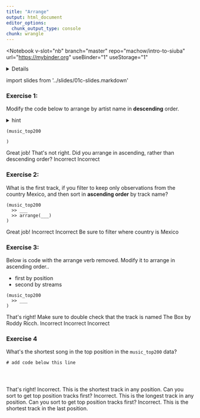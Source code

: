 ```yaml
---
title: "Arrange"
output: html_document
editor_options: 
  chunk_output_type: console
chunk: wrangle
---
```


<Notebook
  v-slot="nb"
  branch="master"
  repo="machow/intro-to-siuba"
  url="https://mybinder.org"
  useBinder="1"
  useStorage="1"
  >


<details v-fix-codemirror v-show="nb.debut">
<code-cell  :status="nb.status" :onExecute="nb.execute" :onReady="nb.updateSetupCode"  language="python">


    # TODO: explain how to run this, and that they only need the gist (loads tools)
    
    # wranglign ---------
    import pandas as pd
    from siuba import *
    
    # plotting ----------
    from plotnine import *
    
    theme_set(theme_classic(base_family = "Noto Sans CJK JP"))
    
    # data --------------
    from music_top200 import music_top200, track_features
    
    # student support ----------
    from siuba import pipe
    from IPython.display import HTML, display
    from siututor import Blank
    ___ = Blank()
    
    # DataFrame display --------
    pd.set_option("display.max_rows", 6)
    
    from IPython import get_ipython
    # special ipython function to get the html formatter
    html_formatter = get_ipython().display_formatter.formatters['text/html']
    
    # here, we avoid the default df._repr_html_ method, since it inlines css
    # (style tags make vue angry)
    html_formatter.for_type(
        pd.DataFrame,
        lambda df: df.to_html(max_rows = pd.get_option("display.max_rows"), show_dimensions = True)
    )
    
    # remove the <ggplot: (528...)> printout
    html_formatter.for_type(ggplot, lambda g: "")
    




</code-cell>
</details>

import slides from '../slides/01c-slides.markdown'

<RevealSlides :slides="slides" />

### Exercise 1:

Modify the code below to arrange by artist name in **descending** order.

<details><summary>hint</summary>

> You can sort something in descending order, using the `-` operator.

<details><summary>another hint</summary>

> Start by using the pipe operator with `arrange()`. You will need to specify what to arrange by.

</details>
</details>

<code-cell  :status="nb.status" :onExecute="nb.execute"  ex="a" :exIndx="0" language="python">


    (music_top200
    
    )


<template v-slot:output>




<table border="1" class="dataframe">
  <thead>
    <tr style="text-align: right;">
      <th></th>
      <th>country</th>
      <th>position</th>
      <th>track_name</th>
      <th>artist</th>
      <th>streams</th>
      <th>duration</th>
      <th>continent</th>
    </tr>
  </thead>
  <tbody>
    <tr>
      <th>0</th>
      <td>Argentina</td>
      <td>1</td>
      <td>Tusa</td>
      <td>KAROL G</td>
      <td>1858666</td>
      <td>200.960</td>
      <td>Americas</td>
    </tr>
    <tr>
      <th>1</th>
      <td>Argentina</td>
      <td>2</td>
      <td>Tattoo</td>
      <td>Rauw Alejandro</td>
      <td>1344382</td>
      <td>202.887</td>
      <td>Americas</td>
    </tr>
    <tr>
      <th>2</th>
      <td>Argentina</td>
      <td>3</td>
      <td>Hola - Remix</td>
      <td>Dalex</td>
      <td>1330011</td>
      <td>249.520</td>
      <td>Americas</td>
    </tr>
    <tr>
      <th>...</th>
      <td>...</td>
      <td>...</td>
      <td>...</td>
      <td>...</td>
      <td>...</td>
      <td>...</td>
      <td>...</td>
    </tr>
    <tr>
      <th>12397</th>
      <td>South Africa</td>
      <td>198</td>
      <td>Black And White</td>
      <td>Niall Horan</td>
      <td>11771</td>
      <td>193.090</td>
      <td>Africa</td>
    </tr>
    <tr>
      <th>12398</th>
      <td>South Africa</td>
      <td>199</td>
      <td>When I See U</td>
      <td>Fantasia</td>
      <td>11752</td>
      <td>217.347</td>
      <td>Africa</td>
    </tr>
    <tr>
      <th>12399</th>
      <td>South Africa</td>
      <td>200</td>
      <td>Psycho!</td>
      <td>MASN</td>
      <td>11743</td>
      <td>197.217</td>
      <td>Africa</td>
    </tr>
  </tbody>
</table>
<p>12400 rows × 7 columns</p>



</template>

</code-cell>

<prompt-expandable header="What artist is the last observation (row) in the result?">

<q-multiple-choice>
  <q-opt text="$NOT"><span>Great job!</span></q-opt>
  <q-opt text="黃宣"><span>That's not right. Did you arrange in ascending, rather than descending order?</span></q-opt>
  <q-opt text="Aaron Smith"><span>Incorrect</span></q-opt>
  <q-opt text="Y2K"><span>Incorrect</span></q-opt>    
</q-multiple-choice>

</prompt-expandable>

### Exercise 2:

What is the first track, if you filter to keep only observations from the country Mexico, and then sort in **ascending order** by track name?

<code-cell  :status="nb.status" :onExecute="nb.execute"  ex="a" :exIndx="0" language="python">


    (music_top200
      >> ___
      >> arrange(___)
    )


<template v-slot:output>




⚠️: <b>Don't forget to replace all the blanks!</b>



</template>

</code-cell>

<prompt-expandable header="">

<q-multiple-choice>
  <q-opt text="11 PM"><span>Great job!</span></q-opt>
  <q-opt text="一天 (電視劇《想見你》插曲)"><span>Incorrect</span></q-opt>
  <q-opt text="everything i wanted"><span>Incorrect</span></q-opt>
  <q-opt text="#24"><span>Be sure to filter where country is Mexico</span></q-opt>    
</q-multiple-choice>

</prompt-expandable>

### Exercise 3: 

Below is code with the arrange verb removed. Modify it to arrange in ascending order..

* first by position
* second by streams

<code-cell  :status="nb.status" :onExecute="nb.execute"  ex="a" :exIndx="0" language="python">


    (music_top200
      >> ___
    )


<template v-slot:output>




⚠️: <b>Don't forget to replace all the blanks!</b>



</template>

</code-cell>


<prompt-expandable header="What country has the position 1 track (The Box) with fewest streams?">

<q-multiple-choice>
  <q-opt text="Cyprus"><span>That's right! Make sure to double check that the track is named The Box by Roddy Ricch.</span></q-opt>
  <q-opt text="United States"><span>Incorrect</span></q-opt>
  <q-opt text="Brazil"><span>Incorrect</span></q-opt>
    <q-opt text="Luxembou"><span>Incorrect</span></q-opt>
</q-multiple-choice>

</prompt-expandable>

### Exercise 4

What's the shortest song in the top position in the `music_top200` data?

<code-cell  :status="nb.status" :onExecute="nb.execute"  ex="a" :exIndx="0" language="python">


<pre><code># add code below this line



</code></pre>


</code-cell>


<prompt-expandable header="">

<q-multiple-choice>
  <q-opt text="Bad Girls, Good Vibes"><span>That's right!</span></q-opt>
  <q-opt text="Klop Klop"><span>Incorrect. This is the shortest track in any position. Can you sort to get top position tracks first?</span></q-opt>
  <q-opt text="Susamam"><span>Incorrect. This is the longest track in any position. Can you sort to get top position tracks first?</span></q-opt>
    <q-opt text="Blockparty"><span>Incorrect. This is the shortest track in the last position.</span></q-opt>
</q-multiple-choice>

</prompt-expandable>


</Notebook>

